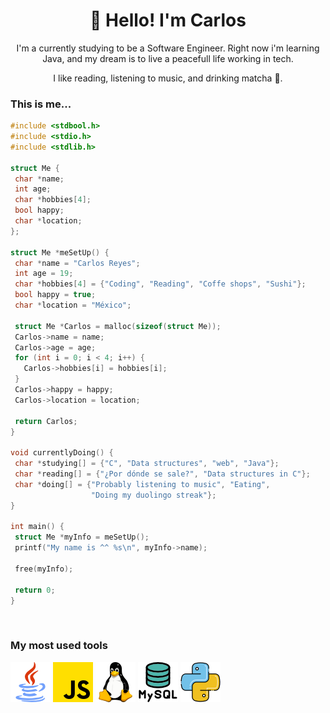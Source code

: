 <h1 align="center">👋 Hello! I'm Carlos</h1>

<p align="center">   
I'm a currently studying to be a Software Engineer. Right now i'm learning Java, and my dream is to live a peacefull life working in tech.
</p>
<p align="center">
I like reading, listening to music, and drinking matcha 💚.
</p>

<h3>This is me...</h3>

 ```c
 #include <stdbool.h>
#include <stdio.h>
#include <stdlib.h>

struct Me {
  char *name;
  int age;
  char *hobbies[4];
  bool happy;
  char *location;
};

struct Me *meSetUp() {
  char *name = "Carlos Reyes";
  int age = 19;
  char *hobbies[4] = {"Coding", "Reading", "Coffe shops", "Sushi"};
  bool happy = true;
  char *location = "México";

  struct Me *Carlos = malloc(sizeof(struct Me));
  Carlos->name = name;
  Carlos->age = age;
  for (int i = 0; i < 4; i++) {
    Carlos->hobbies[i] = hobbies[i];
  }
  Carlos->happy = happy;
  Carlos->location = location;

  return Carlos;
}

void currentlyDoing() {
  char *studying[] = {"C", "Data structures", "web", "Java"};
  char *reading[] = {"¿Por dónde se sale?", "Data structures in C"};
  char *doing[] = {"Probably listening to music", "Eating",
                   "Doing my duolingo streak"};
}

int main() {
  struct Me *myInfo = meSetUp();
  printf("My name is ^^ %s\n", myInfo->name);

  free(myInfo);

  return 0;
}

 ```
 
<br>

### My most used tools
<p> 
  <img src="assets/java.png" alt="java-logo">
  <img src="assets/js.png" alt="js-logo">
  <img src="assets/linux.png" alt="linux-logo">
  <img src="assets/mysql.png" alt="mysql-logo">
  <img src="assets/python.png" alt="python-logo">
</p>
